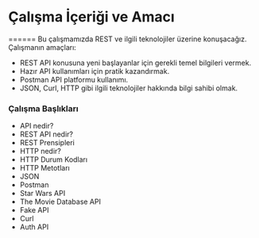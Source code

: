 # Çalışma İçeriği ve Amacı
======
Bu çalışmamızda REST ve ilgili teknolojiler üzerine konuşacağız. Çalışmanın amaçları: 
- REST API konusuna yeni başlayanlar için gerekli temel bilgileri vermek.
- Hazır API kullanımları için pratik kazandırmak.
- Postman API platformu kullanımı.
- JSON, Curl, HTTP gibi ilgili teknolojiler hakkında bilgi sahibi olmak.

### Çalışma Başlıkları
- API nedir?
- REST API nedir?
- REST Prensipleri
- HTTP nedir?
- HTTP Durum Kodları
- HTTP Metotları
- JSON
- Postman
- Star Wars API
- The Movie Database API
- Fake API
- Curl
- Auth API
